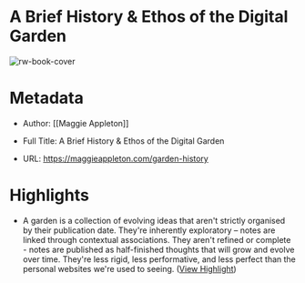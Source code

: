 # A Brief History & Ethos of the Digital Garden

![rw-book-cover](https://maggieappleton.com/images/og/e8be85c4f66d83dd0e482b9862d461f2.png)

# Metadata
- Author: [[Maggie Appleton]]
- Full Title: A Brief History & Ethos of the Digital Garden

- URL: https://maggieappleton.com/garden-history

# Highlights
- A garden is a collection of evolving ideas that aren't strictly organised by their publication date. They're inherently exploratory – notes are linked through contextual associations. They aren't refined or complete - notes are published as half-finished thoughts that will grow and evolve over time. They're less rigid, less performative, and less perfect than the personal websites we're used to seeing. ([View Highlight](https://read.readwise.io/read/01hj00d0yctf3j7y4h8n4r0x3n))
